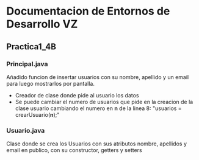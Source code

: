 # Documentacion de Entornos de Desarrollo VZ
## Practica1_4B
### Principal.java
Añadido funcion de insertar usuarios con su nombre, apellido y un email para luego mostrarlos por pantalla.

- Creador de clase donde pide al usuario los datos
- Se puede cambiar el numero de usuarios que pide en la creacion de la clase usuario cambiando el numero en **n** de la linea 8: "usuarios = crearUsuario(**n**);"

### Usuario.java
Clase donde se crea los Usuarios con sus atributos nombre, apellidos y email en publico, con su constructor, getters y setters
